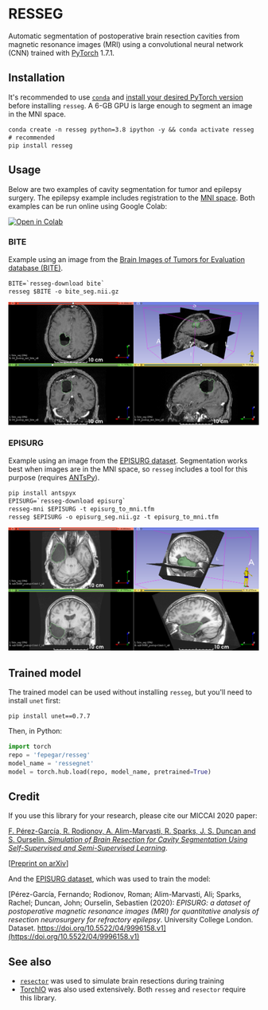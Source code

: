 # RESSEG

Automatic segmentation of postoperative brain resection cavities from magnetic resonance images (MRI) using a convolutional neural network (CNN) trained with [PyTorch](https://pytorch.org/) 1.7.1.

## Installation

It's recommended to use [`conda`](https://docs.conda.io/en/latest/miniconda.html) and [install your desired PyTorch version](https://pytorch.org/get-started/locally/) before
installing `resseg`.
A 6-GB GPU is large enough to segment an image in the MNI space.

```shell
conda create -n resseg python=3.8 ipython -y && conda activate resseg  # recommended
pip install resseg
```

## Usage

Below are two examples of cavity segmentation for tumor and epilepsy surgery. The epilepsy example includes registration to the [MNI space](https://www.lead-dbs.org/about-the-mni-spaces/).
Both examples can be run online using Google Colab:

[![Open in Colab](https://colab.research.google.com/assets/colab-badge.svg)](https://colab.research.google.com/github/fepegar/resseg/blob/master/RESSEG.ipynb)

### BITE

Example using an image from the
[Brain Images of Tumors for Evaluation database (BITE)](http://nist.mni.mcgill.ca/?page_id=672).

```shell
BITE=`resseg-download bite`
resseg $BITE -o bite_seg.nii.gz
```

![Resection cavity segmented on an image from BITE](screenshots/bite.png)

### EPISURG

Example using an image from the [EPISURG dataset](https://doi.org/10.5522/04/9996158.v1).
Segmentation works best when images are in the MNI space, so `resseg` includes a tool
for this purpose (requires [ANTsPy](https://antspyx.readthedocs.io/en/latest/?badge=latest)).

```shell
pip install antspyx
EPISURG=`resseg-download episurg`
resseg-mni $EPISURG -t episurg_to_mni.tfm
resseg $EPISURG -o episurg_seg.nii.gz -t episurg_to_mni.tfm
```

![Resection cavity segmented on an image from EPISURG](screenshots/episurg.png)

## Trained model

The trained model can be used without installing `resseg`, but you'll need to install `unet` first:

```shell
pip install unet==0.7.7
```

Then, in Python:

```python
import torch
repo = 'fepegar/resseg'
model_name = 'ressegnet'
model = torch.hub.load(repo, model_name, pretrained=True)
```

## Credit

If you use this library for your research, please cite our MICCAI 2020 paper:

[F. Pérez-García, R. Rodionov, A. Alim-Marvasti, R. Sparks, J. S. Duncan and S. Ourselin. *Simulation of Brain Resection for Cavity Segmentation Using Self-Supervised and Semi-Supervised Learning*](https://link.springer.com/chapter/10.1007%2F978-3-030-59716-0_12).

[[Preprint on arXiv](https://arxiv.org/abs/2006.15693)]

And the [EPISURG dataset](https://doi.org/10.5522/04/9996158.v1), which was used to train the model:

[Pérez-García, Fernando; Rodionov, Roman; Alim-Marvasti, Ali; Sparks, Rachel; Duncan, John; Ourselin, Sebastien (2020): *EPISURG: a dataset of postoperative magnetic resonance images (MRI) for quantitative analysis of resection neurosurgery for refractory epilepsy*. University College London. Dataset. https://doi.org/10.5522/04/9996158.v1](https://doi.org/10.5522/04/9996158.v1)

## See also

- [`resector`](https://github.com/fepegar/resector) was used to simulate brain resections during training
- [TorchIO](http://torchio.rtfd.io/) was also used extensively. Both `resseg` and `resector` require this library.
